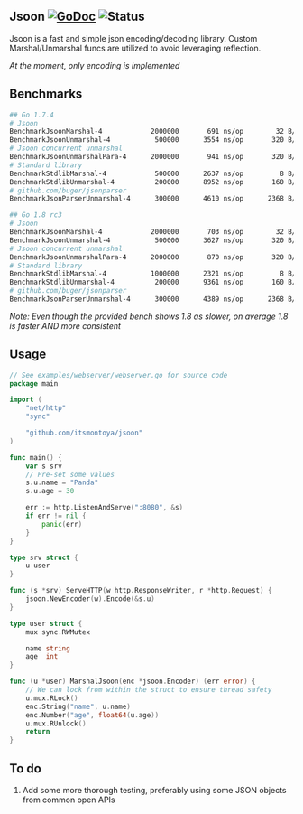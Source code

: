 ## Jsoon [![GoDoc](https://godoc.org/github.com/itsmontoya/jsoon?status.svg)](https://godoc.org/github.com/itsmontoya/jsoon) ![Status](https://img.shields.io/badge/status-beta-yellow.svg)

Jsoon is a fast and simple json encoding/decoding library. Custom Marshal/Unmarshal funcs are utilized to avoid leveraging reflection.

*At the moment, only encoding is implemented*

## Benchmarks
```bash
## Go 1.7.4
# Jsoon
BenchmarkJsoonMarshal-4            2000000       691 ns/op        32 B/op       1 allocs/op
BenchmarkJsoonUnmarshal-4           500000      3554 ns/op       320 B/op      15 allocs/op
# Jsoon concurrent unmarshal
BenchmarkJsoonUnmarshalPara-4      2000000       941 ns/op       320 B/op      15 allocs/op
# Standard library
BenchmarkStdlibMarshal-4            500000      2637 ns/op         8 B/op       1 allocs/op
BenchmarkStdlibUnmarshal-4          200000      8952 ns/op       160 B/op      11 allocs/op
# github.com/buger/jsonparser
BenchmarkJsonParserUnmarshal-4      300000      4610 ns/op      2368 B/op      17 allocs/op

## Go 1.8 rc3
# Jsoon
BenchmarkJsoonMarshal-4            2000000       703 ns/op        32 B/op       1 allocs/op
BenchmarkJsoonUnmarshal-4           500000      3627 ns/op       320 B/op      15 allocs/op
# Jsoon concurrent unmarshal
BenchmarkJsoonUnmarshalPara-4      2000000       870 ns/op       320 B/op      15 allocs/op
# Standard library
BenchmarkStdlibMarshal-4           1000000      2321 ns/op         8 B/op       1 allocs/op
BenchmarkStdlibUnmarshal-4          200000      9361 ns/op       160 B/op      11 allocs/op
# github.com/buger/jsonparser
BenchmarkJsonParserUnmarshal-4      300000      4389 ns/op      2368 B/op      17 allocs/op

```

*Note: Even though the provided bench shows 1.8 as slower, on average 1.8 is faster AND more consistent*

## Usage 
```go
// See examples/webserver/webserver.go for source code
package main

import (
	"net/http"
	"sync"

	"github.com/itsmontoya/jsoon"
)

func main() {
	var s srv
	// Pre-set some values
	s.u.name = "Panda"
	s.u.age = 30

	err := http.ListenAndServe(":8080", &s)
	if err != nil {
		panic(err)
	}
}

type srv struct {
	u user
}

func (s *srv) ServeHTTP(w http.ResponseWriter, r *http.Request) {
	jsoon.NewEncoder(w).Encode(&s.u)
}

type user struct {
	mux sync.RWMutex

	name string
	age  int
}

func (u *user) MarshalJsoon(enc *jsoon.Encoder) (err error) {
	// We can lock from within the struct to ensure thread safety
	u.mux.RLock()
	enc.String("name", u.name)
	enc.Number("age", float64(u.age))
	u.mux.RUnlock()
	return
}
```

## To do
1. Add some more thorough testing, preferably using some JSON objects from common open APIs
